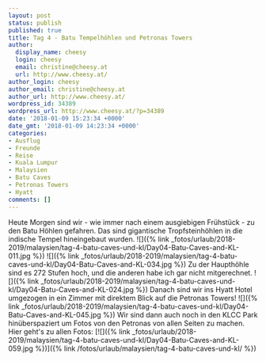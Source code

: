 ```yaml
---
layout: post
status: publish
published: true
title: Tag 4 - Batu Tempelhöhlen und Petronas Towers
author:
  display_name: cheesy
  login: cheesy
  email: christine@cheesy.at
  url: http://www.cheesy.at/
author_login: cheesy
author_email: christine@cheesy.at
author_url: http://www.cheesy.at/
wordpress_id: 34389
wordpress_url: http://www.cheesy.at/?p=34389
date: '2018-01-09 15:23:34 +0000'
date_gmt: '2018-01-09 14:23:34 +0000'
categories:
- Ausflug
- Freunde
- Reise
- Kuala Lumpur
- Malaysien
- Batu Caves
- Petronas Towers
- Hyatt
comments: []
---
```

Heute Morgen sind wir - wie immer nach einem ausgiebigen Frühstück - zu den Batu Höhlen gefahren. Das sind gigantische Tropfsteinhöhlen in die indische Tempel hineingebaut wurden.
![]({% link _fotos/urlaub/2018-2019/malaysien/tag-4-batu-caves-und-kl/Day04-Batu-Caves-and-KL-011.jpg %})
![]({% link _fotos/urlaub/2018-2019/malaysien/tag-4-batu-caves-und-kl/Day04-Batu-Caves-and-KL-034.jpg %})
Zu der Haupthöhle sind es 272 Stufen hoch, und die anderen habe ich gar nicht mitgerechnet.
![]({% link _fotos/urlaub/2018-2019/malaysien/tag-4-batu-caves-und-kl/Day04-Batu-Caves-and-KL-024.jpg %})
Danach sind wir ins Hyatt Hotel umgezogen in ein Zimmer mit direktem Blick auf die Petronas Towers!
![]({% link _fotos/urlaub/2018-2019/malaysien/tag-4-batu-caves-und-kl/Day04-Batu-Caves-and-KL-045.jpg %})
Wir sind dann auch noch in den KLCC Park hinüberspaziert um Fotos von den Petronas von allen Seiten zu machen.
Hier geht's zu allen Fotos:
[![]({% link _fotos/urlaub/2018-2019/malaysien/tag-4-batu-caves-und-kl/Day04-Batu-Caves-and-KL-059.jpg %})]({% link /fotos/urlaub/malaysien/tag-4-batu-caves-und-kl/ %})
